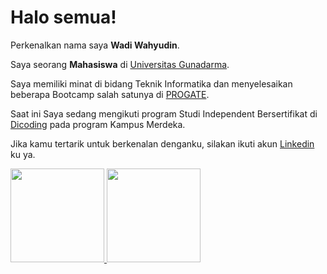 # Halo semua! 

Perkenalkan nama saya **Wadi Wahyudin**.

Saya seorang **Mahasiswa** di [Universitas Gunadarma](https://www.gunadarma.ac.id/).

Saya memiliki minat di bidang Teknik Informatika dan menyelesaikan beberapa Bootcamp salah satunya di [PROGATE](https://progate.com/dashboard).

Saat ini Saya sedang mengikuti program Studi Independent Bersertifikat di [Dicoding](https://www.dicoding.com/dashboard) pada program Kampus Merdeka.

Jika kamu tertarik untuk berkenalan denganku, silakan ikuti akun [Linkedin](https://www.linkedin.com/in/wadi-wahyudin-39579b15b/) ku ya.


<p align="left">
<a href="https://github.com/reaperizy">
  <img height="150em" src="https://github-readme-stats-eight-theta.vercel.app/api?username=reaperizy&show_icons=true&theme=algolia&include_all_commits=true&count_private=true"/>
  <img height="150em" src="https://github-readme-stats-eight-theta.vercel.app/api/top-langs/?username=reaperizy&layout=compact&langs_count=8&theme=algolia"/>
</a>
</p>
